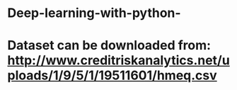 # Deep-learning-with-python-
# Dataset can be downloaded from: http://www.creditriskanalytics.net/uploads/1/9/5/1/19511601/hmeq.csv
